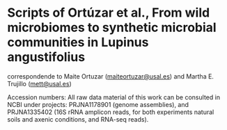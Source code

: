 # Scripts of Ortúzar et al., From wild microbiomes to synthetic microbial communities in Lupinus angustifolius

correspondende to Maite Ortuzar (maiteortuzar@usal.es) and Martha E. Trujillo (mett@usal.es)

Accession numbers: All raw data material of this work can be consulted in NCBI under projects: PRJNA1178901 (genome assemblies), and PRJNA1335402 (16S rRNA amplicon reads, for both experiments natural soils and axenic conditions, and RNA-seq reads). 
